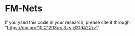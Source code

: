 # FM-Nets
If you ysed this code in your research, please cite it through "https://doi.org/10.21203/rs.3.rs-6319422/v1"

